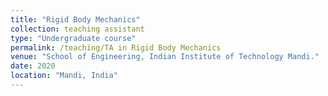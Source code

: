 ```yaml
---
title: "Rigid Body Mechanics"
collection: teaching assistant
type: "Undergraduate course"
permalink: /teaching/TA in Rigid Body Mechanics
venue: "School of Engineering, Indian Institute of Technology Mandi."
date: 2020
location: "Mandi, India"
---
```

